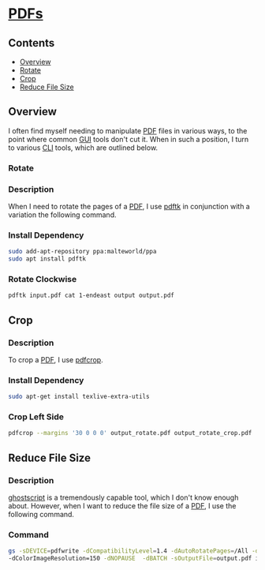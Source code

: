 # [PDFs](https://en.wikipedia.org/wiki/PDF)

## Contents

- [Overview](#overview)
- [Rotate](#rotate)
- [Crop](#crop)
- [Reduce File Size](#reduce-file-size)

## Overview

I often find myself needing to manipulate [PDF](https://en.wikipedia.org/wiki/PDF) files in various ways, to the point where common [GUI](https://en.wikipedia.org/wiki/Graphical_user_interface) tools don't cut it. When in such a position, I turn to various [CLI](https://en.wikipedia.org/wiki/CLI) tools, which are outlined below.

### Rotate

### Description

When I need to rotate the pages of a [PDF](https://en.wikipedia.org/wiki/PDF), I use [pdftk](https://www.pdflabs.com/docs/pdftk-man-page/) in conjunction with a variation the following command.

### Install Dependency

```bash
sudo add-apt-repository ppa:malteworld/ppa
sudo apt install pdftk
```

### Rotate Clockwise

```bash
pdftk input.pdf cat 1-endeast output output.pdf
```

## Crop

### Description

To crop a [PDF](https://en.wikipedia.org/wiki/PDF), I use [pdfcrop](https://ctan.org/pkg/pdfcrop).

### Install Dependency

```bash
sudo apt-get install texlive-extra-utils
```

### Crop Left Side

```bash
pdfcrop --margins '30 0 0 0' output_rotate.pdf output_rotate_crop.pdf
```

## Reduce File Size

### Description

[ghostscript](https://www.ghostscript.com/) is a tremendously capable tool, which I don't know enough about. However, when I want to reduce the file size of a [PDF](https://en.wikipedia.org/wiki/PDF), I use the following command.

### Command

```bash
gs -sDEVICE=pdfwrite -dCompatibilityLevel=1.4 -dAutoRotatePages=/All -dDownsampleColorImages=true \
-dColorImageResolution=150 -dNOPAUSE  -dBATCH -sOutputFile=output.pdf input.pdf
```

